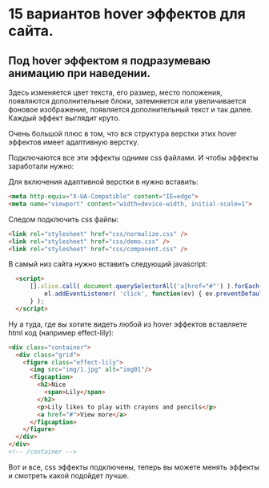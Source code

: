 # 15 вариантов hover эффектов для сайта.
## Под hover эффектом я подразумеваю анимацию при наведении.
Здесь изменяется цвет текста, его размер, место положения, появляются дополнительные блоки, затемняется или увеличивается фоновое изображение, появляется дополнительный текст и так далее. Каждый эффект выглядит круто.

Очень большой плюс в том, что вся структура верстки этих hover эффектов имеет адаптивную верстку.

Подключаются все эти эффекты одними css файлами. И чтобы эффекты заработали нужно:

Для включения адаптивной верстки в <head> нужно вставить:

```HTML
<meta http-equiv="X-UA-Compatible" content="IE=edge"> 
<meta name="viewport" content="width=device-width, initial-scale=1">
```

Следом подключить css файлы:
```html
<link rel="stylesheet" href="css/normalize.css" />
<link rel="stylesheet" href="css/demo.css" />
<link rel="stylesheet" href="css/component.css" />
```

В самый низ сайта нужно вставить следующий javascript:

```html
  <script>
      [].slice.call( document.querySelectorAll('a[href="#"') ).forEach( function(el) {
          el.addEventListener( 'click', function(ev) { ev.preventDefault(); } );
      } );
  </script>
```

Ну а туда, где вы хотите видеть любой из hover эффектов вставляете html код (например effect-lily):
```html
<div class="container">
  <div class="grid">
    <figure class="effect-lily">
      <img src="img/1.jpg" alt="img01"/>
      <figcaption>
        <h2>Nice
          <span>Lily</span>
        </h2>
        <p>Lily likes to play with crayons and pencils</p>
        <a href="#">View more</a>
      </figcaption>
    </figure>
  </div>
</div>
<!-- /container -->
```
Вот и все, css эффекты подключены, теперь вы можете менять эффекты и смотреть какой подойдет лучше.
